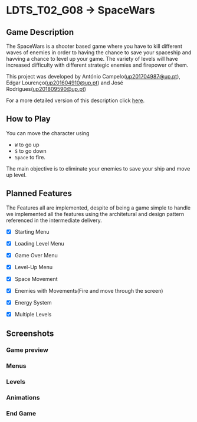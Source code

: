 # LDTS_T02_G08 -> SpaceWars

## Game Description

The SpaceWars is a shooter based game where you have to kill different waves of enemies in order to having the chance to save your spaceship and havving a chance to level up your game.
The variety of levels will have increased difficulty with different strategic enemies and firepower of them.

This project was developed by António Campelo(up201704987@up.pt), Edgar Lourenço(up201604910@up.pt) and José Rodrigues(up201809590@up.pt)

For a more detailed version of this description click [here](LDTS/SpaceWars/Documentos/README.md).

## How to Play
You can move the character using 
- `W` to go up
- `S` to go down
- `Space` to fire.

The main objective is to eliminate your enemies to save your ship and move up level.

## Planned Features
The Features all are implemented, despite of being a game simple to handle we implemented all the features using the architetural and design pattern referenced in the intermediate delivery.

- [X] Starting Menu

- [X] Loading Level Menu 

- [X] Game Over Menu

- [X] Level-Up Menu

- [X] Space Movement

- [X] Enemies with Movements(Fire and move through the screen)

- [X] Energy System

- [X] Multiple Levels

## Screenshots
### Game preview
### Menus
### Levels
### Animations
### End Game